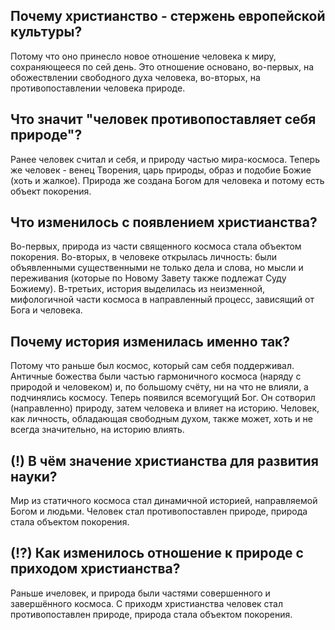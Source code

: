 ## Почему христианство - стержень европейской культуры?
Потому что оно принесло новое отношение человека к миру, сохраняющееся по сей день.
Это отношение основано, во-первых, на обожествлении свободного духа человека, во-вторых, на противопоставлении человека природе.

## Что значит "человек противопоставляет себя природе"?
Ранее человек считал и себя, и природу частью мира-космоса.
Теперь же человек - венец Творения, царь природы, образ и подобие Божие (хоть и жалкое).
Природа же создана Богом для человека и потому есть объект покорения.

## Что изменилось с появлением христианства?
Во-первых, природа из части священного космоса стала объектом покорения.
Во-вторых, в человеке открылась личность: были объявленными существенными не только дела и слова,
но мысли и переживания (которые по Новому Завету также подлежат Суду Божиему).
В-третьих, история выделилась из неизменной, мифологичной части космоса в направленный процесс, зависящий от Бога и человека.

## Почему история изменилась именно так?
Потому что раньше был космос, который сам себя поддерживал.
Античные божества были частью гармоничного космоса (наряду с природой и человеком) и, по большому счёту,
ни на что не влияли, а подчинялись космосу.
Теперь появился всемогущий Бог. Он сотворил (направленно) природу, затем человека и влияет на историю.
Человек, как личность, обладающая свободным духом, также может, хоть и не всегда значительно, на историю влиять.

## (!) В чём значение христианства для развития науки?
Мир из статичного космоса стал динамичной историей, направляемой Богом и людьми.
Человек стал противопоставлен природе, природа стала объектом покорения.

## (!?) Как изменилось отношение к природе с приходом христианства?
Раньше ичеловек, и природа были частями совершенного и завершённого космоса.
С приходм христианства человек стал противопоставлен природе, природа стала объектом покорения.

